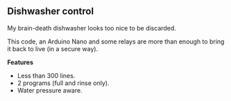 
Dishwasher control
-------------------------------

My brain-death dishwasher looks too nice to be discarded.

This code, an Arduino Nano and some relays are more than enough to bring it back to live (in a secure way).

**Features**
- Less than 300 lines.
- 2 programs (full and rinse only).
- Water pressure aware.
